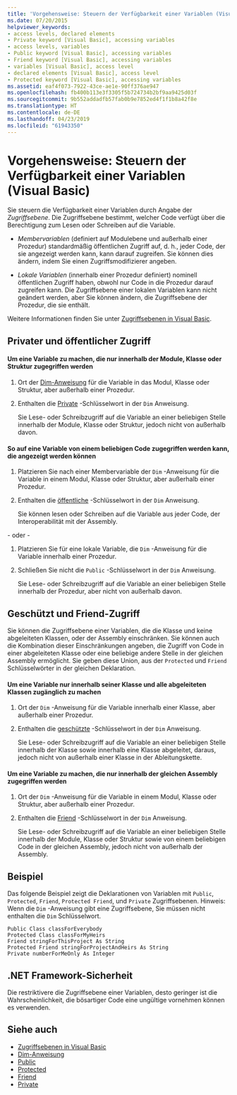 ```yaml
---
title: 'Vorgehensweise: Steuern der Verfügbarkeit einer Variablen (Visual Basic)'
ms.date: 07/20/2015
helpviewer_keywords:
- access levels, declared elements
- Private keyword [Visual Basic], accessing variables
- access levels, variables
- Public keyword [Visual Basic], accessing variables
- Friend keyword [Visual Basic], accessing variables
- variables [Visual Basic], access level
- declared elements [Visual Basic], access level
- Protected keyword [Visual Basic], accessing variables
ms.assetid: eaf4f073-7922-43ce-ae1e-90ff376ae947
ms.openlocfilehash: fb400b113e3f3305f5b724734b2bf9aa9425d03f
ms.sourcegitcommit: 9b552addadfb57fab0b9e7852ed4f1f1b8a42f8e
ms.translationtype: HT
ms.contentlocale: de-DE
ms.lasthandoff: 04/23/2019
ms.locfileid: "61943350"
---
```

# <a name="how-to-control-the-availability-of-a-variable-visual-basic"></a>Vorgehensweise: Steuern der Verfügbarkeit einer Variablen (Visual Basic)
Sie steuern die Verfügbarkeit einer Variablen durch Angabe der *Zugriffsebene*. Die Zugriffsebene bestimmt, welcher Code verfügt über die Berechtigung zum Lesen oder Schreiben auf die Variable.  
  
- *Membervariablen* (definiert auf Modulebene und außerhalb einer Prozedur) standardmäßig öffentlichen Zugriff auf, d. h., jeder Code, der sie angezeigt werden kann, kann darauf zugreifen. Sie können dies ändern, indem Sie einen Zugriffsmodifizierer angeben.  
  
- *Lokale Variablen* (innerhalb einer Prozedur definiert) nominell öffentlichen Zugriff haben, obwohl nur Code in die Prozedur darauf zugreifen kann. Die Zugriffsebene einer lokalen Variablen kann nicht geändert werden, aber Sie können ändern, die Zugriffsebene der Prozedur, die sie enthält.  
  
 Weitere Informationen finden Sie unter [Zugriffsebenen in Visual Basic](../../../../visual-basic/programming-guide/language-features/declared-elements/access-levels.md).  
  
## <a name="private-and-public-access"></a>Privater und öffentlicher Zugriff  
  
#### <a name="to-make-a-variable-accessible-only-from-within-its-module-class-or-structure"></a>Um eine Variable zu machen, die nur innerhalb der Module, Klasse oder Struktur zugegriffen werden  
  
1. Ort der [Dim-Anweisung](../../../../visual-basic/language-reference/statements/dim-statement.md) für die Variable in das Modul, Klasse oder Struktur, aber außerhalb einer Prozedur.  
  
2. Enthalten die [Private](../../../../visual-basic/language-reference/modifiers/private.md) -Schlüsselwort in der `Dim` Anweisung.  
  
     Sie Lese- oder Schreibzugriff auf die Variable an einer beliebigen Stelle innerhalb der Module, Klasse oder Struktur, jedoch nicht von außerhalb davon.  
  
#### <a name="to-make-a-variable-accessible-from-any-code-that-can-see-it"></a>So auf eine Variable von einem beliebigen Code zugegriffen werden kann, die angezeigt werden können  
  
1. Platzieren Sie nach einer Membervariable der `Dim` -Anweisung für die Variable in einem Modul, Klasse oder Struktur, aber außerhalb einer Prozedur.  
  
2. Enthalten die [öffentliche](../../../../visual-basic/language-reference/modifiers/public.md) -Schlüsselwort in der `Dim` Anweisung.  
  
     Sie können lesen oder Schreiben auf die Variable aus jeder Code, der Interoperabilität mit der Assembly.  
  
 - oder -   
  
1. Platzieren Sie für eine lokale Variable, die `Dim` -Anweisung für die Variable innerhalb einer Prozedur.  
  
2. Schließen Sie nicht die `Public` -Schlüsselwort in der `Dim` Anweisung.  
  
     Sie Lese- oder Schreibzugriff auf die Variable an einer beliebigen Stelle innerhalb der Prozedur, aber nicht von außerhalb davon.  
  
## <a name="protected-and-friend-access"></a>Geschützt und Friend-Zugriff  
 Sie können die Zugriffsebene einer Variablen, die die Klasse und keine abgeleiteten Klassen, oder der Assembly einschränken. Sie können auch die Kombination dieser Einschränkungen angeben, die Zugriff von Code in einer abgeleiteten Klasse oder eine beliebige andere Stelle in der gleichen Assembly ermöglicht. Sie geben diese Union, aus der `Protected` und `Friend` Schlüsselwörter in der gleichen Deklaration.  
  
#### <a name="to-make-a-variable-accessible-only-from-within-its-class-and-any-derived-classes"></a>Um eine Variable nur innerhalb seiner Klasse und alle abgeleiteten Klassen zugänglich zu machen  
  
1. Ort der `Dim` -Anweisung für die Variable innerhalb einer Klasse, aber außerhalb einer Prozedur.  
  
2. Enthalten die [geschützte](../../../../visual-basic/language-reference/modifiers/protected.md) -Schlüsselwort in der `Dim` Anweisung.  
  
     Sie Lese- oder Schreibzugriff auf die Variable an einer beliebigen Stelle innerhalb der Klasse sowie innerhalb eine Klasse abgeleitet, daraus, jedoch nicht von außerhalb einer Klasse in der Ableitungskette.  
  
#### <a name="to-make-a-variable-accessible-only-from-within-the-same-assembly"></a>Um eine Variable zu machen, die nur innerhalb der gleichen Assembly zugegriffen werden  
  
1. Ort der `Dim` -Anweisung für die Variable in einem Modul, Klasse oder Struktur, aber außerhalb einer Prozedur.  
  
2. Enthalten die [Friend](../../../../visual-basic/language-reference/modifiers/friend.md) -Schlüsselwort in der `Dim` Anweisung.  
  
     Sie Lese- oder Schreibzugriff auf die Variable an einer beliebigen Stelle innerhalb der Module, Klasse oder Struktur sowie von einem beliebigen Code in der gleichen Assembly, jedoch nicht von außerhalb der Assembly.  
  
## <a name="example"></a>Beispiel  
 Das folgende Beispiel zeigt die Deklarationen von Variablen mit `Public`, `Protected`, `Friend`, `Protected Friend`, und `Private` Zugriffsebenen. Hinweis: Wenn die `Dim` -Anweisung gibt eine Zugriffsebene, Sie müssen nicht enthalten die `Dim` Schlüsselwort.  
  
```  
Public Class classForEverybody  
Protected Class classForMyHeirs  
Friend stringForThisProject As String  
Protected Friend stringForProjectAndHeirs As String  
Private numberForMeOnly As Integer  
```  
  
## <a name="net-framework-security"></a>.NET Framework-Sicherheit  
 Die restriktivere die Zugriffsebene einer Variablen, desto geringer ist die Wahrscheinlichkeit, die bösartiger Code eine ungültige vornehmen können es verwenden.  
  
## <a name="see-also"></a>Siehe auch

- [Zugriffsebenen in Visual Basic](../../../../visual-basic/programming-guide/language-features/declared-elements/access-levels.md)
- [Dim-Anweisung](../../../../visual-basic/language-reference/statements/dim-statement.md)
- [Public](../../../../visual-basic/language-reference/modifiers/public.md)
- [Protected](../../../../visual-basic/language-reference/modifiers/protected.md)
- [Friend](../../../../visual-basic/language-reference/modifiers/friend.md)
- [Private](../../../../visual-basic/language-reference/modifiers/private.md)

